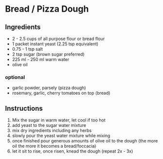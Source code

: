 # Bread / Pizza Dough

## Ingredients 
- 2 - 2.5 cups of all purpose flour or bread flour
- 1 packet instant yeast (2.25 tsp equivalent)
- 0.75 - 1 tsp salt 
- 2 tsp sugar (brown sugar preferred)
- 225 ml - 250 ml warm water 
- olive oil 

### optional
- garlic powder, parsely (pizza dough)
- rosemary, garlic, cherry tomatoes on top (bread)


## Instructions
1. Mix the sugar in warm water, let cool if too hot
2. add yeast to the sugar water mixture 
3. mix dry ingredients including any herbs 
4. slowly pour the yeast water mixture while mixing 
5. once finished pour generous amounts of olive oil to the dough (the more oil the more it becomes a bread/foccacia)
6. let it sit to rise, once risen, knead the dough (repeat 2x - 3x)
